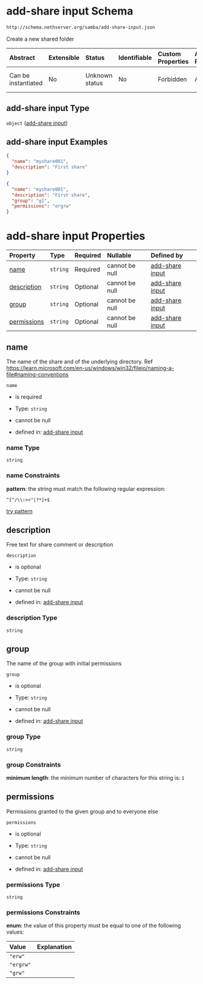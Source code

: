 # add-share input Schema

```txt
http://schema.nethserver.org/samba/add-share-input.json
```

Create a new shared folder

| Abstract            | Extensible | Status         | Identifiable | Custom Properties | Additional Properties | Access Restrictions | Defined In                                                                |
| :------------------ | :--------- | :------------- | :----------- | :---------------- | :-------------------- | :------------------ | :------------------------------------------------------------------------ |
| Can be instantiated | No         | Unknown status | No           | Forbidden         | Allowed               | none                | [add-share-input.json](samba/add-share-input.json "open original schema") |

## add-share input Type

`object` ([add-share input](add-share-input.md))

## add-share input Examples

```json
{
  "name": "myshare001",
  "description": "First share"
}
```

```json
{
  "name": "myshare001",
  "description": "First share",
  "group": "g1",
  "permissions": "ergrw"
}
```

# add-share input Properties

| Property                    | Type     | Required | Nullable       | Defined by                                                                                                                                     |
| :-------------------------- | :------- | :------- | :------------- | :--------------------------------------------------------------------------------------------------------------------------------------------- |
| [name](#name)               | `string` | Required | cannot be null | [add-share input](add-share-input-properties-name.md "http://schema.nethserver.org/samba/add-share-input.json#/properties/name")               |
| [description](#description) | `string` | Optional | cannot be null | [add-share input](add-share-input-properties-description.md "http://schema.nethserver.org/samba/add-share-input.json#/properties/description") |
| [group](#group)             | `string` | Optional | cannot be null | [add-share input](add-share-input-properties-group.md "http://schema.nethserver.org/samba/add-share-input.json#/properties/group")             |
| [permissions](#permissions) | `string` | Optional | cannot be null | [add-share input](add-share-input-properties-permissions.md "http://schema.nethserver.org/samba/add-share-input.json#/properties/permissions") |

## name

The name of the share and of the underlying directory. Ref <https://learn.microsoft.com/en-us/windows/win32/fileio/naming-a-file#naming-conventions>

`name`

* is required

* Type: `string`

* cannot be null

* defined in: [add-share input](add-share-input-properties-name.md "http://schema.nethserver.org/samba/add-share-input.json#/properties/name")

### name Type

`string`

### name Constraints

**pattern**: the string must match the following regular expression:&#x20;

```regexp
^[^/\\:><"|?*]+$
```

[try pattern](https://regexr.com/?expression=%5E%5B%5E%2F%5C%5C%3A%3E%3C%22%7C%3F*%5D%2B%24 "try regular expression with regexr.com")

## description

Free text for share comment or description

`description`

* is optional

* Type: `string`

* cannot be null

* defined in: [add-share input](add-share-input-properties-description.md "http://schema.nethserver.org/samba/add-share-input.json#/properties/description")

### description Type

`string`

## group

The name of the group with initial permissions

`group`

* is optional

* Type: `string`

* cannot be null

* defined in: [add-share input](add-share-input-properties-group.md "http://schema.nethserver.org/samba/add-share-input.json#/properties/group")

### group Type

`string`

### group Constraints

**minimum length**: the minimum number of characters for this string is: `1`

## permissions

Permissions granted to the given group and to everyone else

`permissions`

* is optional

* Type: `string`

* cannot be null

* defined in: [add-share input](add-share-input-properties-permissions.md "http://schema.nethserver.org/samba/add-share-input.json#/properties/permissions")

### permissions Type

`string`

### permissions Constraints

**enum**: the value of this property must be equal to one of the following values:

| Value     | Explanation |
| :-------- | :---------- |
| `"erw"`   |             |
| `"ergrw"` |             |
| `"grw"`   |             |
